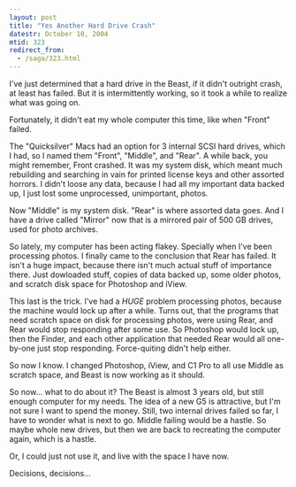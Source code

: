 ```yaml
---
layout: post
title: "Yes Another Hard Drive Crash"
datestr: October 10, 2004
mtid: 323
redirect_from:
  - /saga/323.html
---
```


I've just determined that a hard drive in the Beast, if it didn't outright crash, at least has failed.  But it is intermittently working, so it took a while to realize what was going on.

Fortunately, it didn't eat my whole computer this time, like when "Front" failed.

The "Quicksilver" Macs had an option for 3 internal SCSI hard drives, which I had, so I named them "Front", "Middle", and "Rear".  A while back, you might remember, Front crashed.  It was my system disk, which meant much rebuilding and searching in vain for printed license keys and other assorted horrors.  I didn't loose any data, because I had all my important data backed up, I just lost some unprocessed, unimportant, photos.

Now "Middle" is my system disk.  "Rear" is where assorted data goes.  And I have a drive called "Mirror" now that is a mirrored pair of 500 GB drives, used for photo archives.

So lately, my computer has been acting flakey.  Specially when I've been processing photos.  I finally came to the conclusion that Rear has failed.  It isn't a huge impact, because there isn't much actual stuff of importance there.  Just dowloaded stuff, copies of data backed up, some older photos, and scratch disk space for Photoshop and iView.

This last is the trick.  I've had a *HUGE* problem processing photos, because the machine would lock up after a while.  Turns out, that the programs that need scratch space on disk for processing photos, were using Rear, and Rear would stop responding after some use.  So Photoshop would lock up, then the Finder, and each other application that needed Rear would all one-by-one just stop responding.  Force-quiting didn't help either.

So now I know.  I changed Photoshop, iView, and C1 Pro to all use Middle as scratch space, and Beast is now working as it should.

So now... what to do about it?  The Beast is almost 3 years old, but still enough computer for my needs.  The idea of a new G5 is attractive, but I'm not sure I want to spend the money.  Still, two internal drives failed so far, I have to wonder what is next to go.  Middle failing would be a hastle.  So maybe whole new drives, but then we are back to recreating the computer again, which is a hastle.

Or, I could just not use it, and live with the space I have now.

Decisions, decisions...

